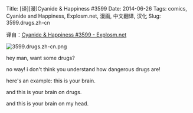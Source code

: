 Title: [译][漫]Cyanide & Happiness #3599
Date: 2014-06-26
Tags: comics, Cyanide and Happiness, Explosm.net, 漫画, 中文翻译, 汉化
Slug: 3599.drugs.zh-cn

译自：[Cyanide & Happiness #3599 - Explosm.net](http://explosm.net/comics/3599/)


![3599.drugs.zh-cn.png](/static/images/comics/3599.drugs.zh-cn.png)

hey man, want some drugs?


no way! i don't think
you understand how dangerous
drugs are!


here's an example:
this is your brain.


and this is your brain on drugs.


and this is your brain on my head.


